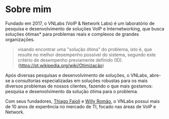 # Sobre mim

Fundado em 2017, o VNLabs (VoIP & Network Labs) é um laboratório de
 pesquisa e desenvolvimento de soluções VoIP e Internetworking, que busca
 soluções ótimas* para problemas reais e complexos de grandes organizações.

> visando encontrar uma "solução ótima" do problema, isto é, que resulte no
  melhor desempenho possível do sistema, segundo este critério de desempenho
  previamente definido (ID). (https://pt.wikipedia.org/wiki/Otimização)

 Após diversas pesquisas e desenvolvimento de soluções, o VNLabs, abre-se a
consultorias especializadas em soluções robustas para os mais diversos
problemas de nossos clientes, fazendo o que mais gostamos: pesquisa e
desenvolvimento da solução ótima para o problema.

 Com seus fundadores, [Thiago Faioli](https://www.linkedin.com/in/thiagofaioli/) e [Willy Romão](https://www.linkedin.com/in/willyrgf),
 o VNLabs possui mais de 10 anos de experência no mercado de TI, focado nas áreas de VoIP e Network.

